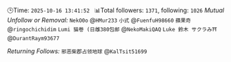 🕒Time: `2025-10-16 13:41:52 `
📊Total followers: `1371`, following: `1026`
*Mutual Unfollow or Removal:*
`NekO0o` @`HMur233`
`小式` @`FuenfuH98660`
`蘋果奇` @`ringochichidim`
`Lumi 猫卷 (日雌380包邮` @`NekoMakiQAQ`
`Luke 鈴木 サクラみ⛩️` @`DurantRaym93677`

*Returning Follows:*
`邪恶柴郡占领地球` @`KalTsit51699`
